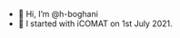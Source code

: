 - 👋 Hi, I’m @h-boghani
- 💼 I started with iCOMAT on 1st July 2021.


<!---
h-boghani/h-boghani is a ✨ special ✨ repository because its `README.md` (this file) appears on your GitHub profile.
You can click the Preview link to take a look at your changes.
--->
